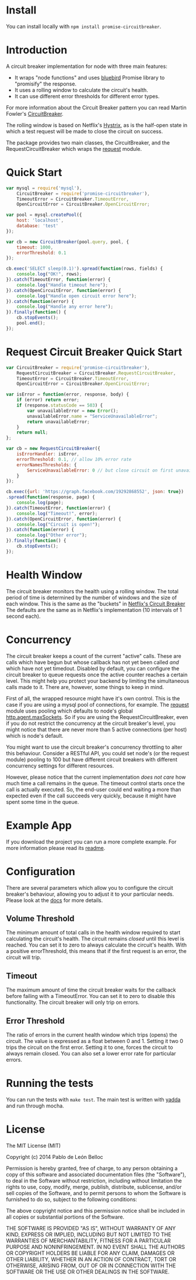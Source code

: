 # Install
You can install locally with `npm install promise-circuitbreaker`.

# Introduction
A circuit breaker implementation for node with three main features:

* It wraps "node functions" and uses [bluebird](https://www.npmjs.org/package/bluebird)
Promise library to "promisify" the response.
* It uses a rolling window to calculate the circuit's health.
* It can use different error thresholds for different error types.

For more information about the Circuit Breaker pattern you can read 
Martin Fowler's [CircuitBreaker](http://martinfowler.com/bliki/CircuitBreaker.html).

The rolling window is based on Netflix's [Hystrix](https://github.com/Netflix/Hystrix/),
as is the half-open state in which a test request will be made to close the circuit on success.

The package provides two main classes, the CircuitBreaker, and the RequestCircuitBreaker
which wraps the [request](https://www.npmjs.org/package/request) module.

# Quick Start

```javascript
var mysql = require('mysql'),
    CircuitBreaker = require('promise-circuitbreaker'),
    TimeoutError = CircuitBreaker.TimeoutError,
    OpenCircuitError = CircuitBreaker.OpenCircuitError;

var pool = mysql.createPool({
    host: 'localhost',
    database: 'test'
});

var cb = new CircuitBreaker(pool.query, pool, {
    timeout: 1000,
    errorThreshold: 0.1
});

cb.exec('SELECT sleep(0.1)').spread(function(rows, fields) {
    console.log("OK!", rows);
}).catch(TimeoutError, function(error) {
    console.log("Handle timeout here");
}).catch(OpenCircuitError, function(error) {
    console.log("Handle open circuit error here");
}).catch(function(error) {
    console.log("Handle any error here");
}).finally(function() {
    cb.stopEvents();
    pool.end();
});

```
# Request Circuit Breaker Quick Start
```javascript
var CircuitBreaker = require('promise-circuitbreaker'),
    RequestCircuitBreaker = CircuitBreaker.RequestCircuitBreaker,
    TimeoutError = CircuitBreaker.TimeoutError,
    OpenCircuitError = CircuitBreaker.OpenCircuitError;

var isError = function(error, response, body) {
    if (error) return error;
    if (response.statusCode == 503) {
        var unavailableError = new Error();
        unavailableError.name = "ServiceUnavailableError";
        return unavailableError;
    }
    return null;
};

var cb = new RequestCircuitBreaker({
    isErrorHandler: isError,
    errorThreshold: 0.1, // allow 10% error rate
    errorNamesThresholds: {
        ServiceUnavailableError: 0 // but close circuit on first unavailable error
    }
});

cb.exec({url: 'https://graph.facebook.com/19292868552', json: true})
.spread(function(response, page) {
    console.log(page);
}).catch(TimeoutError, function(error) {
    console.log("Timeout!", error);
}).catch(OpenCircuitError, function(error) {
    console.log("Circuit is open!");
}).catch(function(error) {
    console.log("Other error");
}).finally(function() {
    cb.stopEvents();
});
```

# Health Window
The circuit breaker monitors the health using a rolling window.  The
total period of time is determined by the number of windows and the
size of each window.  This is the same as the "buckets" in
[Netflix's Circuit Breaker](https://github.com/Netflix/Hystrix/wiki/How-it-Works#CircuitBreaker)
The defaults are the same as in Netflix's implementation (10 intervals of 1 second each).

# Concurrency
The circuit breaker keeps a count of the current "active" calls.
These are calls which have begun but whose callback has not yet been called
*and* which have not yet timedout.
Disabled by default, you can configure the circuit breaker to queue requests once
the active counter reaches a certain level.
This might help you protect your backend by limiting the simultaneous calls made
to it.  There are, however, some things to keep in mind.

First of all, the wrapped resource might have it's own control. This is the case if you are using a
mysql pool of connections, for example. The [request](https://github.com/mikeal/request) module uses
pooling which defaults to node's global [http.agent.maxSockets](http://nodejs.org/api/http.html#http_agent_maxsockets).
So if you are using the RequestCircuitBreaker, even if you do not restrict the concurrency
at the circuit breaker's level, you might notice that there are never more than 5 active connections (per host)
which is node's default.

You might want to use the circuit breaker's concurrency throttling to alter this behaviour. Consider a RESTful API,
you could set node's (or the request module) pooling to 100 but have different circuit breakers
with different concurrency settings for different resources.

However, please notice that the current implementation *does not care* how much time a call remains
in the queue. The timeout control starts once the call is actually executed.  So, the end-user could end waiting
a more than expected even if the call succeeds very quickly, because it might have spent some time
in the queue.

# Example App
If you download the project you can run a more complete example.
For more information please read its
[readme](https://github.com/pablolb/promise-circuitbreaker/tree/master/example/app/).

# Configuration
There are several parameters which allow you to configure the circuit breaker's
behaviour, allowing you to adjust it to your particular needs.
Please look at the [docs](http://pablolb.github.io/promise-circuitbreaker/CircuitBreaker.html)
for more details.

## Volume Threshold
The minimum amount of total calls in the health window required to start
calculating the circuit's health. The circuit remains *closed* until this level is reached.
You can set it to zero to always calculate the circuit's health. With a positive errorThreshold,
this means that if the first request is an error, the circuit will trip.

## Timeout
The maximum amount of time the circuit breaker waits for the callback before failing
with a TimeoutError. You can set it to zero to disable this functionality. The circuit breaker
will only trip on errors.

## Error Threshold
The ratio of errors in the current health window which trips (opens) the circuit.
The value is expressed as a float between 0 and 1. Setting it two 0 trips the circuit
on the first error. Setting it to one, forces the circuit to always remain closed.
You can also set a lower error rate for particular errors.

# Running the tests
You can run the tests with `make test`.  The main test is written with
[yadda](https://github.com/acuminous/yadda) and run through mocha.

# License
The MIT License (MIT)

Copyright (c) 2014 Pablo de León Belloc

Permission is hereby granted, free of charge, to any person obtaining a copy
of this software and associated documentation files (the "Software"), to deal
in the Software without restriction, including without limitation the rights
to use, copy, modify, merge, publish, distribute, sublicense, and/or sell
copies of the Software, and to permit persons to whom the Software is
furnished to do so, subject to the following conditions:

The above copyright notice and this permission notice shall be included in
all copies or substantial portions of the Software.

THE SOFTWARE IS PROVIDED "AS IS", WITHOUT WARRANTY OF ANY KIND, EXPRESS OR
IMPLIED, INCLUDING BUT NOT LIMITED TO THE WARRANTIES OF MERCHANTABILITY,
FITNESS FOR A PARTICULAR PURPOSE AND NONINFRINGEMENT. IN NO EVENT SHALL THE
AUTHORS OR COPYRIGHT HOLDERS BE LIABLE FOR ANY CLAIM, DAMAGES OR OTHER
LIABILITY, WHETHER IN AN ACTION OF CONTRACT, TORT OR OTHERWISE, ARISING FROM,
OUT OF OR IN CONNECTION WITH THE SOFTWARE OR THE USE OR OTHER DEALINGS IN
THE SOFTWARE.
